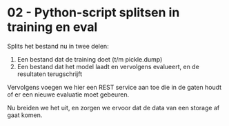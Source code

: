 # 02 - Python-script splitsen in training en eval

Splits het bestand nu in twee delen:

1. Een bestand dat de training doet (t/m pickle.dump)
2. Een bestand dat het model laadt en vervolgens evalueert, en de resultaten terugschrijft

Vervolgens voegen we hier een REST service aan toe die in de gaten houdt of er een nieuwe evaluatie moet gebeuren.

Nu breiden we het uit, en zorgen we ervoor dat de data van een storage af gaat komen.
